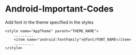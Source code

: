# Android-Important-Codes

Add font in the theme specified in the styles

    <style name="AppTheme" parent="THEME_NAME">
        .........
        <item name="android:fontFamily">@font/FONT_NAME</item> 
        .........
    </style>

